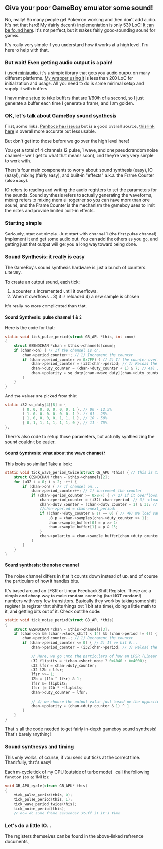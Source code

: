 ## Give your poor GameBoy emulator some sound!

No, really! So many people get Pokemon working and then don't add audio. It's not that hard! My (fairly decent) implementation is only 539 LoC! [It can be found here](https://github.com/raddad772/jsmooch-emus/blob/main/jsmooch-lib/src/component/audio/gb_apu/gb_apu.c). It's not perfect, but it makes fairly good-sounding sound for games.

It's really very simple if you understand how it works at a high level. I'm here to help with that.

### But wait! Even getting audio output is a pain!
I used [miniaudio](https://miniaud.io). It's a simple library that gets you audio output on many different platforms. [My wrapper using it](https://github.com/raddad772/jsmooch-emus/blob/main/jsmooch-gui/src/audiowrap.cpp) is less than 200 LoC for initialization and usage. All you need to do is some minimal setup and supply it with buffers.

I have mine setup to take buffers that are 1/60th of a second, so I just generate a buffer each time I generate a frame, and I am golden.

### OK, let's talk about GameBoy sound synthesis
First, some links. [PanDocs has issues](https://gbdev.io/pandocs/Audio.html) but is a good overall source; [this link here](https://gbdev.gg8.se/wiki/articles/Gameboy_sound_hardware) is overall more accurate but less usable.

But don't get into those before we go over the high level here!

You get a total of 4 channels (2 pulse, 1 wave, and one pseudorandom noise channel - we'll get to what that means soon), and they're very very simple to work with.

There's four main components to worry about: sound synthesis (easy), IO (easy!), mixing (fairly easy), and built-in "effects" a.k.a. the Frame Counter (also easy).

IO refers to reading and writing the audio registers to set the parameters for the sounds. Sound synthesis refers to actually generating the waveforms, mixing refers to mixing them all together so you can have more than one sound, and the Frame Counter is the mechanism the gameboy uses to limit the notes and provide limited built-in effects.

### Starting simple
Seriously, start out simple. Just start with channel 1 (the first pulse channel). Implement it and get some audio out. You can add the others as you go, and getting just that output will get you a long way toward being done.

### Sound Synthesis: it really is easy

The GameBoy's sound synthesis hardware is just a bunch of counters. Literally.

To create an output sound, each tick:
1) a counter is incremented until it overflows.
2) When it overflows...
   3) it is reloaded
   4) a new sample is chosen

It's really no more complicated than that.


#### Sound Synthesis: pulse channel 1 & 2
Here is the code for that:

```c
static void tick_pulse_period(struct GB_APU *this, int cnum)
{
    struct GBSNDCHAN *chan = &this->channels[cnum];
    if (chan->on) { // If the channel is on,
        chan->period_counter++; // 1) Increment the counter
        if (chan->period_counter >= 0x7FF) { // 2) If the counter overflows...
            chan->period_counter = (i32)chan->period; // 3) Reload the counter
            chan->duty_counter = (chan->duty_counter + 1) & 7; // 4a) Increment the duty cycle tracker (where in the waveform we are). Range 0-7
            chan->polarity = sq_duty[chan->wave_duty][chan->duty_counter]; // 4b) Set our channel's output to a value 0...1
        }
    }
}
```

And the values are picked from this:
```c
static i32 sq_duty[4][8] = {
        { 0, 0, 0, 0, 0, 0, 0, 1 }, // 00 - 12.5%
        { 1, 0, 0, 0, 0, 0, 0, 1 }, // 01 - 25%
        { 1, 0, 0, 0, 0, 1, 1, 1 }, // 10 - 50%
        { 0, 1, 1, 1, 1, 1, 1, 0 }, // 11 - 75%
};
```
There's also code to setup those parameters, but actually synthesizing the sound couldn't be easier.

#### Sound Synthesis: what about the wave channel?
This looks so similar! Take a look:

```c
static void tick_wave_period_twice(struct GB_APU *this) { // this is ticked twice at a time because of the way I handle audio ticks in my emulator: they are sent at the same rate as the CPU, so 1MHz
    struct GBSNDCHAN *chan = &this->channels[2];
    for (u32 i = 0; i < 2; i++) {
        if (chan->on) { // If channel on...
            chan->period_counter++; // 1) increment the counter
            if (chan->period_counter >= 0x7FF) { // 2) if it overflows...
                chan->period_counter = (i32) chan->period; // 3) reload the counter
                chan->duty_counter = (chan->duty_counter + 1) & 31; // 4a) Increment the duty cycle tracker (where in the waveform we are). Range 0-31
                //chan->period = chan->next_period;
                if ((chan->duty_counter & 1) == 0) { // 4b) We load samples from waveRAM to internal memory every other cycle, because 1 byte = 2 samples
                    u8 p = chan->samples[chan->duty_counter >> 1];
                    chan->sample_buffer[0] = p >> 4;
                    chan->sample_buffer[1] = p & 15;
                }
                chan->polarity = chan->sample_buffer[chan->duty_counter & 1] >> chan->env.rshift; // 4c) We set our output to the value of the sample we loaded, and add a little volume reduction
            }
        }
    }
}
```

#### Sound synthesis: the noise channel

The noise channel differs in that it counts down instead of up, and of course the particulars of how it handles bits.

It's based around an LFSR or Linear Feedback Shift Register. These are a simple and cheap way to make random-seeming (but NOT random!) numbers with very few transistors. Basically they work by taking some shift register (a register that shifts things out 1 bit at a time), doing a little math to it, and getting bits out of it.
Check out the code:

```c
static void tick_noise_period(struct GB_APU *this)
{
    struct GBSNDCHAN *chan = &this->channels[3];
    if (chan->on && (chan->clock_shift < 14) && (chan->period != 0)) { // If the channel is on
        chan->period_counter--; // 1) Decrement the counter
        if (chan->period_counter <= 0) { // 2) If we hit 0...
            chan->period_counter = (i32)chan->period; // 3) Reload the counter
            
            // Here, we go into the particulars of how an LFSR (Linear Feedback Shift Register) works. Don't worry too much about this yet
            u32 flipbits = ~(chan->short_mode ? 0x4040 : 0x4000);
            u32 lfsr = chan->duty_counter;
            u32 l2b = lfsr;
            lfsr >>= 1;
            l2b = (l2b ^ lfsr) & 1;
            lfsr &= flipbits;
            lfsr |= l2b * ~flipbits;
            chan->duty_counter = lfsr;
            
            // 4) we choose the output value just based on the opposite of the lowest bit of the LFSR
            chan->polarity = (chan->duty_counter & 1) ^ 1;
        }
    }
}
```

That is all the code needed to get fairly in-depth gameboy sound synthesis! That's barely anything!

### Sound synthesys and timing
This only works, of course, if you send out ticks at the correct time. Thankfully, that's easy!

Each m-cycle tick of my CPU (outside of turbo mode) I call the following function (so at 1MHz):

```c
void GB_APU_cycle(struct GB_APU* this)
{
    tick_pulse_period(this, 0);
    tick_pulse_period(this, 1);
    tick_wave_period_twice(this);
    tick_noise_period(this);
    // now do some frame sequencer stuff if it's time
```

### Let's do a little IO...
The registers themselves can be found in the above-linked reference documents, 
